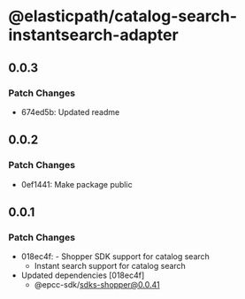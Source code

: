 # @elasticpath/catalog-search-instantsearch-adapter

## 0.0.3

### Patch Changes

- 674ed5b: Updated readme

## 0.0.2

### Patch Changes

- 0ef1441: Make package public

## 0.0.1

### Patch Changes

- 018ec4f: - Shopper SDK support for catalog search
  - Instant search support for catalog search
- Updated dependencies [018ec4f]
  - @epcc-sdk/sdks-shopper@0.0.41
